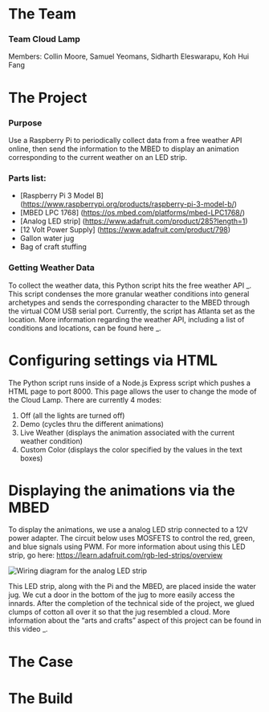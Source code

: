 # The Team
### Team Cloud Lamp
Members: Collin Moore, Samuel Yeomans, Sidharth Eleswarapu, Koh Hui Fang

# The Project
### Purpose 
Use a Raspberry Pi to periodically collect data from a free weather API online, then send the information to the MBED to display an animation corresponding to the current weather on an LED strip.

### Parts list: 
- [Raspberry Pi 3 Model B] (https://www.raspberrypi.org/products/raspberry-pi-3-model-b/)
- [MBED LPC 1768] (https://os.mbed.com/platforms/mbed-LPC1768/)
- [Analog LED strip] (https://www.adafruit.com/product/285?length=1)
- [12 Volt Power Supply] (https://www.adafruit.com/product/798)
- Gallon water jug
- Bag of craft stuffing

### Getting Weather Data
To collect the weather data, this Python script hits the free weather API _. This script condenses the more granular weather conditions into general archetypes and sends the corresponding character to the MBED through the virtual COM USB serial port. Currently, the script has Atlanta set as the location. More information regarding the weather API, including a list of conditions and locations, can be found here _.

# Configuring settings via HTML
The Python script runs inside of a Node.js Express script which pushes a HTML page to port 8000. This page allows the user to change the mode of the Cloud Lamp. There are currently 4 modes:
1. Off (all the lights are turned off)
2. Demo (cycles thru the different animations)
3. Live Weather (displays the animation associated with the current weather condition)
4. Custom Color (displays the color specified by the values in the text boxes)

# Displaying the animations via the MBED
To display the animations, we use a analog LED strip connected to a 12V power adapter. The circuit below uses MOSFETS to control the red, green, and blue signals using PWM. For more information about using this LED strip, go here: https://learn.adafruit.com/rgb-led-strips/overview

![Wiring diagram for the analog LED strip](https://cdn-learn.adafruit.com/assets/assets/000/002/692/original/led_strips_ledstripfet.gif?1448059609)

This LED strip, along with the Pi and the MBED, are placed inside the water jug. We cut a door in the bottom of the jug to more easily access the innards. After the completion of the technical side of the project, we glued clumps of cotton all over it so that the jug resembled a cloud. More information about the “arts and crafts” aspect of this project can be found in this video _.

# The Case

# The Build
